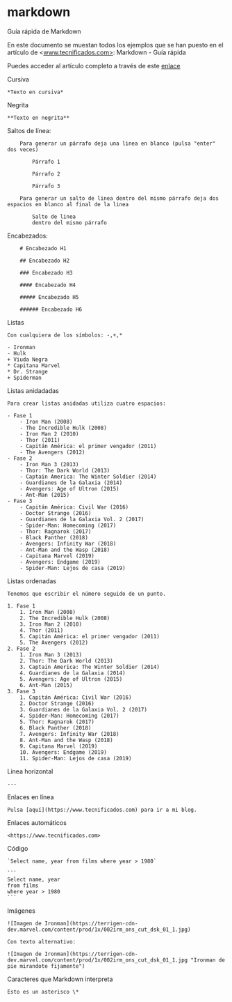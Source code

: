 # markdown
Guía rápida de Markdown

En este documento se muestan todos los ejemplos que se han puesto en el artículo de <www.tecnificados.com>: Markdown - Guía rápida

Puedes acceder al artículo completo a través de este [enlace]()

Cursiva	

	*Texto en cursiva*

Negrita	

	**Texto en negrita**

Saltos de línea:

		Para generar un párrafo deja una linea en blanco (pulsa "enter" dos veces)
		
			Párrafo 1
			
			Párrafo 2
			
			Párrafo 3

		Para generar un salto de linea dentro del mismo párrafo deja dos espacios en blanco al final de la linea

			Salto de linea  
			dentro del mismo párrafo
			
Encabezados:

		# Encabezado H1

		## Encabezado H2

		### Encabezado H3

		#### Encabezado H4

		##### Encabezado H5

		###### Encabezado H6
		
Listas

	Con cualquiera de los símbolos: -,+,*

	- Ironman
	- Hulk
	+ Viuda Negra
	* Capitana Marvel
	* Dr. Strange
	+ Spiderman

Listas anidadadas

	Para crear listas anidadas utiliza cuatro espacios:

	- Fase 1
	    - Iron Man (2008)
	    - The Incredible Hulk (2008)
	    - Iron Man 2 (2010)
	    - Thor (2011)
	    - Capitán América: el primer vengador (2011)
	    - The Avengers (2012)
	- Fase 2
	    - Iron Man 3 (2013)
	    - Thor: The Dark World (2013)
	    - Captain America: The Winter Soldier (2014)
	    - Guardianes de la Galaxia (2014)
	    - Avengers: Age of Ultron (2015)
	    - Ant-Man (2015)
	- Fase 3
	    - Capitán América: Civil War (2016)
	    - Doctor Strange (2016)
	    - Guardianes de la Galaxia Vol. 2 (2017)
	    - Spider-Man: Homecoming (2017)
	    - Thor: Ragnarok (2017)
	    - Black Panther (2018)
	    - Avengers: Infinity War (2018)
	    - Ant-Man and the Wasp (2018)
	    - Capitana Marvel (2019)
	    - Avengers: Endgame (2019)
	    - Spider-Man: Lejos de casa (2019)    

Listas ordenadas

	Tenemos que escribir el número seguido de un punto.

	1. Fase 1
	    1. Iron Man (2008)
	    2. The Incredible Hulk (2008)
	    3. Iron Man 2 (2010)
	    4. Thor (2011)
	    5. Capitán América: el primer vengador (2011)
	    5. The Avengers (2012)
	2. Fase 2
	    1. Iron Man 3 (2013)
	    2. Thor: The Dark World (2013)
	    3. Captain America: The Winter Soldier (2014)
	    4. Guardianes de la Galaxia (2014)
	    5. Avengers: Age of Ultron (2015)
	    6. Ant-Man (2015)
	3. Fase 3
	    1. Capitán América: Civil War (2016)
	    2. Doctor Strange (2016)
	    3. Guardianes de la Galaxia Vol. 2 (2017)
	    4. Spider-Man: Homecoming (2017)
	    5. Thor: Ragnarok (2017)
	    6. Black Panther (2018)
	    7. Avengers: Infinity War (2018)
	    8. Ant-Man and the Wasp (2018)
	    9. Capitana Marvel (2019)
	    10. Avengers: Endgame (2019)
	    11. Spider-Man: Lejos de casa (2019)
	
Linea horizontal
	
	---

Enlaces en línea
		
	Pulsa [aquí](https://www.tecnificados.com) para ir a mi blog.
	
Enlaces automáticos		
	
	<https://www.tecnificados.com>
	
Código	
	
	`Select name, year from films where year > 1980`

	```
	Select name, year 
	from films   
	where year > 1980
	```

Imágenes

	![Imagen de Ironman](https://terrigen-cdn-dev.marvel.com/content/prod/1x/002irm_ons_cut_dsk_01_1.jpg)
		
	Con texto alternativo:		

	![Imagen de Ironman](https://terrigen-cdn-dev.marvel.com/content/prod/1x/002irm_ons_cut_dsk_01_1.jpg "Ironman de pie mirandote fijamente")

Caracteres que Markdown interpreta 

	Esto es un asterisco \*

